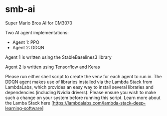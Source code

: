 # smb-ai

Super Mario Bros AI for CM3070

Two AI agent implementations:
 - Agent 1: PPO
 - Agent 2: DDQN

Agent 1 is written using the StableBaselines3 library

Agent 2 is written using Tensorflow and Keras


Please run either shell script to create the venv for each agent to run in. The
DDQN agent makes use of libraries installed via the Lambda Stack from
LambdaLabs, which provides an easy way to install several libraries and
dependencies (including Nvidia drivers). Please ensure you wish to make such a
change on your system before running this script. Learn more about the Lamba
Stack here [https://lambdalabs.com/lambda-stack-deep-learning-software]

